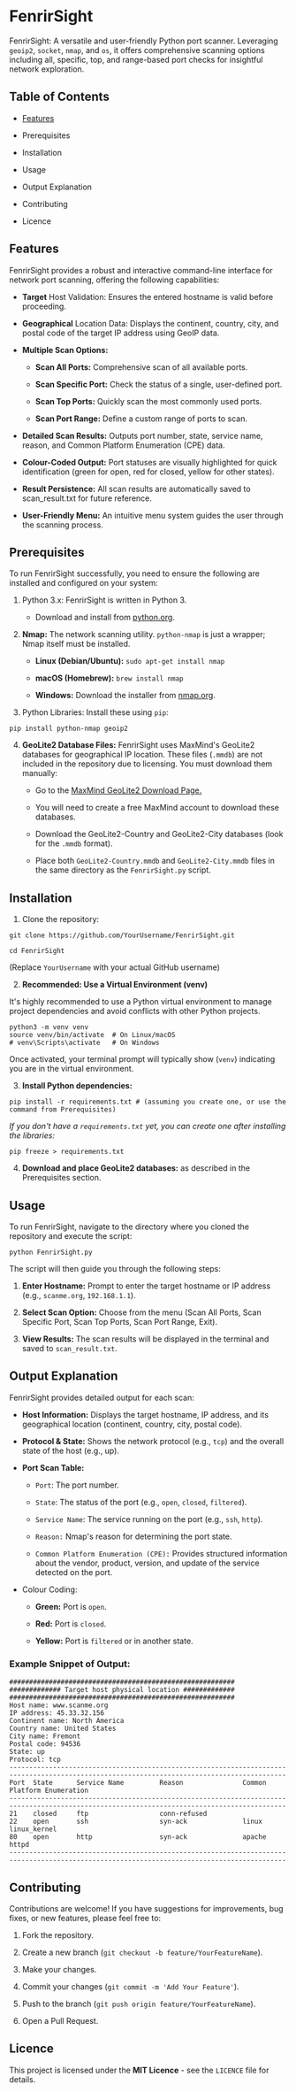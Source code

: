 # FenrirSight
FenrirSight: A versatile and user-friendly Python port scanner. Leveraging `geoip2`, `socket`, `nmap`, and `os`, it offers comprehensive scanning options including all, specific, top, and range-based port checks for insightful network exploration.

## Table of Contents
* [Features](##Features)

* Prerequisites

* Installation

* Usage

* Output Explanation

* Contributing

* Licence

## Features
FenrirSight provides a robust and interactive command-line interface for network port scanning, offering the following capabilities:

* **Target** Host Validation: Ensures the entered hostname is valid before proceeding.

* **Geographical** Location Data: Displays the continent, country, city, and postal code of the target IP address using GeoIP data.

* **Multiple Scan Options:**

    * **Scan All Ports:** Comprehensive scan of all available ports.

    * **Scan Specific Port:** Check the status of a single, user-defined port.

    * **Scan Top Ports:** Quickly scan the most commonly used ports.

    * **Scan Port Range:** Define a custom range of ports to scan.

* **Detailed Scan Results:** Outputs port number, state, service name, reason, and Common Platform Enumeration (CPE) data.

* **Colour-Coded Output:** Port statuses are visually highlighted for quick identification (green for open, red for closed, yellow for other states).

* **Result Persistence:** All scan results are automatically saved to scan_result.txt for future reference.

* **User-Friendly Menu:** An intuitive menu system guides the user through the scanning process.

## Prerequisites
To run FenrirSight successfully, you need to ensure the following are installed and configured on your system:

1. Python 3.x: FenrirSight is written in Python 3.

    * Download and install from [python.org](https://python.org/).

2. **Nmap:** The network scanning utility. `python-nmap` is just a wrapper; Nmap itself must be installed.

    * **Linux (Debian/Ubuntu):** `sudo apt-get install nmap`

    * **macOS (Homebrew):** `brew install nmap`

    * **Windows:** Download the installer from [nmap.org](https://nmap.org/).

3. Python Libraries: Install these using `pip`:
```
pip install python-nmap geoip2
```
4. **GeoLite2 Database Files:** FenrirSight uses MaxMind's GeoLite2 databases for geographical IP location. These files (`.mmdb`) are not included in the repository due to licensing. You must download them manually:

    * Go to the [MaxMind GeoLite2 Download Page.](https://www.maxmind.com/en/geolite2/downloads/)

    * You will need to create a free MaxMind account to download these databases.

    * Download the GeoLite2-Country and GeoLite2-City databases (look for the `.mmdb` format).

    * Place both `GeoLite2-Country.mmdb` and `GeoLite2-City.mmdb` files in the same directory as the `FenrirSight.py` script.

## Installation
1. Clone the repository:
```
git clone https://github.com/YourUsername/FenrirSight.git

cd FenrirSight
```
(Replace `YourUsername` with your actual GitHub username)

2. **Recommended: Use a Virtual Environment (venv)**

It's highly recommended to use a Python virtual environment to manage project dependencies and avoid conflicts with other Python projects.
```
python3 -m venv venv
source venv/bin/activate  # On Linux/macOS
# venv\Scripts\activate   # On Windows
```
Once activated, your terminal prompt will typically show (`venv`) indicating you are in the virtual environment.

3. **Install Python dependencies:**
```
pip install -r requirements.txt # (assuming you create one, or use the command from Prerequisites)
```
*If you don't have a `requirements.txt` yet, you can create one after installing the libraries:*
```
pip freeze > requirements.txt
```
4. **Download and place GeoLite2 databases:** as described in the Prerequisites section.

## Usage
To run FenrirSight, navigate to the directory where you cloned the repository and execute the script:
```
python FenrirSight.py
```
The script will then guide you through the following steps:

1. **Enter Hostname:** Prompt to enter the target hostname or IP address (e.g., `scanme.org`, `192.168.1.1`).

2. **Select Scan Option:** Choose from the menu (Scan All Ports, Scan Specific Port, Scan Top Ports, Scan Port Range, Exit).

3. **View Results:** The scan results will be displayed in the terminal and saved to `scan_result.txt`.

## Output Explanation
FenrirSight provides detailed output for each scan:

* **Host Information:** Displays the target hostname, IP address, and its geographical location (continent, country, city, postal code).

* **Protocol & State:** Shows the network protocol (e.g., `tcp`) and the overall state of the host (e.g., up).

* **Port Scan Table:**

    * `Port`: The port number.

    * `State`: The status of the port (e.g., `open`, `closed`, `filtered`).

    * `Service Name`: The service running on the port (e.g., `ssh`, `http`).

    * `Reason:` Nmap's reason for determining the port state.

    * `Common Platform Enumeration (CPE):` Provides structured information about the vendor, product, version, and update of the service detected on the port.

* Colour Coding:

    * **Green:** Port is `open`.

    * **Red:** Port is `closed`.

    * **Yellow:** Port is `filtered` or in another state.

### Example Snippet of Output:
```
#########################################################
############# Target host physical location #############
#########################################################
Host name: www.scanme.org
IP address: 45.33.32.156
Continent name: North America
Country name: United States
City name: Fremont
Postal code: 94536
State: up
Protocol: tcp
--------------------------------------------------------------------------------------------------------------------------------------------
Port  State      Service Name         Reason               Common Platform Enumeration
--------------------------------------------------------------------------------------------------------------------------------------------
21    closed     ftp                  conn-refused        
22    open       ssh                  syn-ack              linux linux_kernel
80    open       http                 syn-ack              apache httpd
--------------------------------------------------------------------------------------------------------------------------------------------
```
## Contributing
Contributions are welcome! If you have suggestions for improvements, bug fixes, or new features, please feel free to:

1. Fork the repository.

2. Create a new branch (`git checkout -b feature/YourFeatureName`).

3. Make your changes.

4. Commit your changes (`git commit -m 'Add Your Feature'`).

5. Push to the branch (`git push origin feature/YourFeatureName`).

6. Open a Pull Request.

## Licence
This project is licensed under the **MIT Licence** - see the `LICENCE` file for details.
